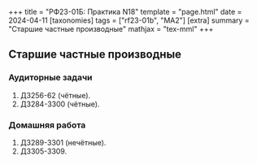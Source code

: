 +++
title = "РФ23-01Б: Практика N18"
template = "page.html"
date = 2024-04-11
[taxonomies]
tags = ["rf23-01b", "MA2"]
[extra]
summary = "Старшие частные производные"
mathjax = "tex-mml"
+++

<!-- more -->

## Старшие частные производные


### Аудиторные задачи

1. Д3256-62 (чётные).
2. Д3284-3300 (чётные).

### Домашняя работа

1. Д3289-3301 (нечётные).
2. Д3305-3309.